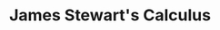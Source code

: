 ---
layout: textbook
title: "James Stewart's Calculus"
category: 
    - textbook
tag: 
    - james-stewart
    - calculus
---
